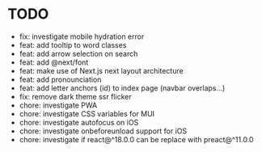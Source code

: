 # TODO

- fix: investigate mobile hydration error
- feat: add tooltip to word classes
- feat: add arrow selection on search
- feat: add @next/font
- feat: make use of Next.js next layout architecture
- feat: add pronounciation
- feat: add letter anchors (id) to index page (navbar overlaps...)
- fix: remove dark theme ssr flicker
- chore: investigate PWA
- chore: investigate CSS variables for MUI
- chore: investigate autofocus on iOS
- chore: investigate onbeforeunload support for iOS
- chore: investigate if react@^18.0.0 can be replace with preact@^11.0.0

